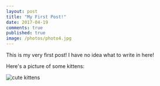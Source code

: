 ```yaml
---
layout: post
title: "My First Post!"
date: 2017-04-19
comments: true
published: true
image: /photos/photo4.jpg
---
```


This is my very first post! I have no idea what to write in here!

Here's a picture of some kittens:

<img src="https://i.pinimg.com/736x/0e/e2/9e/0ee29e6db6ead0b02b4f23c28918d37c--adorable-animals-adorable-kittens.jpg" alt="cute kittens">
